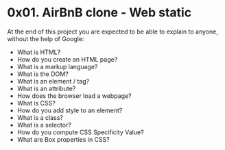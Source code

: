 # 0x01. AirBnB clone - Web static
At the end of this project you are expected to be able to explain to anyone, without the help of Google:
* What is HTML?
* How do you create an HTML page?
* What is a markup language?
* What is the DOM?
* What is an element / tag?
* What is an attribute?
* How does the browser load a webpage?
* What is CSS?
* How do you add style to an element?
* What is a class?
* What is a selector?
* How do you compute CSS Specificity Value?
* What are Box properties in CSS?
